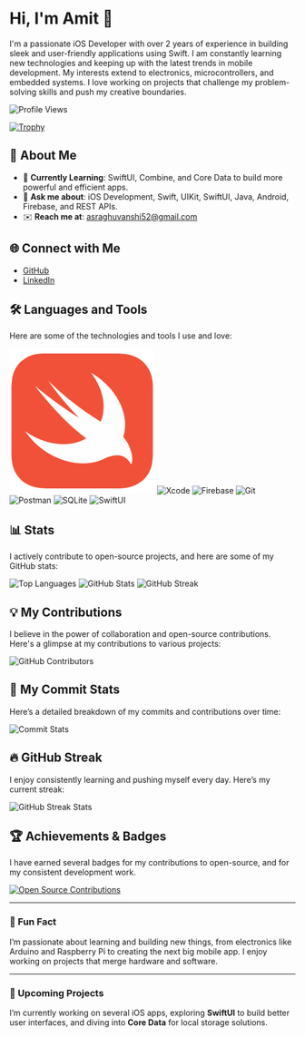 # Hi, I'm Amit 👋

I'm a passionate iOS Developer with over 2 years of experience in building sleek and user-friendly applications using Swift. I am constantly learning new technologies and keeping up with the latest trends in mobile development. My interests extend to electronics, microcontrollers, and embedded systems. I love working on projects that challenge my problem-solving skills and push my creative boundaries.

![Profile Views](https://komarev.com/ghpvc/?username=asraghuvanshi52&label=Profile%20views&color=0e75b6&style=flat)

[![Trophy](https://github-profile-trophy.vercel.app/?username=asraghuvanshi52)](https://github.com/ryo-ma/github-profile-trophy)

## 🚀 About Me

- 🌱 **Currently Learning**: SwiftUI, Combine, and Core Data to build more powerful and efficient apps.
- 💬 **Ask me about**: iOS Development, Swift, UIKit, SwiftUI, Java, Android, Firebase, and REST APIs.
- ✉️ **Reach me at**: [asraghuvanshi52@gmail.com](mailto:asraghuvanshi52@gmail.com)

## 🌐 Connect with Me

- [GitHub](https://github.com/asraghuvanshi52)
- [LinkedIn](https://www.linkedin.com/in/asraghuvanshi/)

## 🛠️ Languages and Tools

Here are some of the technologies and tools I use and love:

![Swift](https://raw.githubusercontent.com/devicons/devicon/master/icons/swift/swift-original.svg) 
![Xcode](https://img.shields.io/badge/Xcode-1575F9?logo=Xcode&logoColor=white) 
![Firebase](https://www.vectorlogo.zone/logos/firebase/firebase-icon.svg) 
![Git](https://www.vectorlogo.zone/logos/git-scm/git-scm-icon.svg) 
![Postman](https://www.vectorlogo.zone/logos/getpostman/getpostman-icon.svg)
![SQLite](https://www.vectorlogo.zone/logos/sqlite/sqlite-icon.svg)
![SwiftUI](https://img.shields.io/badge/SwiftUI-FF5C8D?logo=swift&logoColor=white)

## 📊 Stats

I actively contribute to open-source projects, and here are some of my GitHub stats:

![Top Languages](https://github-readme-stats.vercel.app/api/top-langs?username=asraghuvanshi&show_icons=true&locale=en&layout=compact)
![GitHub Stats](https://github-readme-stats.vercel.app/api?username=asraghuvanshi&show_icons=true&locale=en)
![GitHub Streak](https://github-readme-streak-stats.herokuapp.com/?user=asraghuvanshi)

## 💡 My Contributions

I believe in the power of collaboration and open-source contributions. Here's a glimpse at my contributions to various projects:

![GitHub Contributors](https://contrib.rocks/image?repo=asraghuvanshi52)

## 🎯 My Commit Stats

Here’s a detailed breakdown of my commits and contributions over time:

![Commit Stats](https://github-readme-activity-graph.cyclic.app/graph?username=asraghuvanshi52&bg_color=000000&color=6e40c9&line=6e40c9&point=ffffff&area=true)

## 🔥 GitHub Streak

I enjoy consistently learning and pushing myself every day. Here’s my current streak:

![GitHub Streak Stats](https://github-readme-streak-stats.herokuapp.com/?user=asraghuvanshi)

## 🏆 Achievements & Badges

I have earned several badges for my contributions to open-source, and for my consistent development work.

[![Open Source Contributions](https://img.shields.io/badge/Open%20Source%20Contributions-100+-brightgreen)](https://github.com/asraghuvanshi52)

---

### 🤖 Fun Fact

I’m passionate about learning and building new things, from electronics like Arduino and Raspberry Pi to creating the next big mobile app. I enjoy working on projects that merge hardware and software.

---

### 📅 Upcoming Projects

I’m currently working on several iOS apps, exploring **SwiftUI** to build better user interfaces, and diving into **Core Data** for local storage solutions.

